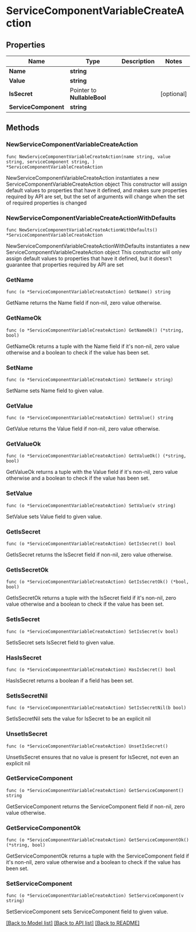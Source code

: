 # ServiceComponentVariableCreateAction

## Properties

Name | Type | Description | Notes
------------ | ------------- | ------------- | -------------
**Name** | **string** |  | 
**Value** | **string** |  | 
**IsSecret** | Pointer to **NullableBool** |  | [optional] 
**ServiceComponent** | **string** |  | 

## Methods

### NewServiceComponentVariableCreateAction

`func NewServiceComponentVariableCreateAction(name string, value string, serviceComponent string, ) *ServiceComponentVariableCreateAction`

NewServiceComponentVariableCreateAction instantiates a new ServiceComponentVariableCreateAction object
This constructor will assign default values to properties that have it defined,
and makes sure properties required by API are set, but the set of arguments
will change when the set of required properties is changed

### NewServiceComponentVariableCreateActionWithDefaults

`func NewServiceComponentVariableCreateActionWithDefaults() *ServiceComponentVariableCreateAction`

NewServiceComponentVariableCreateActionWithDefaults instantiates a new ServiceComponentVariableCreateAction object
This constructor will only assign default values to properties that have it defined,
but it doesn't guarantee that properties required by API are set

### GetName

`func (o *ServiceComponentVariableCreateAction) GetName() string`

GetName returns the Name field if non-nil, zero value otherwise.

### GetNameOk

`func (o *ServiceComponentVariableCreateAction) GetNameOk() (*string, bool)`

GetNameOk returns a tuple with the Name field if it's non-nil, zero value otherwise
and a boolean to check if the value has been set.

### SetName

`func (o *ServiceComponentVariableCreateAction) SetName(v string)`

SetName sets Name field to given value.


### GetValue

`func (o *ServiceComponentVariableCreateAction) GetValue() string`

GetValue returns the Value field if non-nil, zero value otherwise.

### GetValueOk

`func (o *ServiceComponentVariableCreateAction) GetValueOk() (*string, bool)`

GetValueOk returns a tuple with the Value field if it's non-nil, zero value otherwise
and a boolean to check if the value has been set.

### SetValue

`func (o *ServiceComponentVariableCreateAction) SetValue(v string)`

SetValue sets Value field to given value.


### GetIsSecret

`func (o *ServiceComponentVariableCreateAction) GetIsSecret() bool`

GetIsSecret returns the IsSecret field if non-nil, zero value otherwise.

### GetIsSecretOk

`func (o *ServiceComponentVariableCreateAction) GetIsSecretOk() (*bool, bool)`

GetIsSecretOk returns a tuple with the IsSecret field if it's non-nil, zero value otherwise
and a boolean to check if the value has been set.

### SetIsSecret

`func (o *ServiceComponentVariableCreateAction) SetIsSecret(v bool)`

SetIsSecret sets IsSecret field to given value.

### HasIsSecret

`func (o *ServiceComponentVariableCreateAction) HasIsSecret() bool`

HasIsSecret returns a boolean if a field has been set.

### SetIsSecretNil

`func (o *ServiceComponentVariableCreateAction) SetIsSecretNil(b bool)`

 SetIsSecretNil sets the value for IsSecret to be an explicit nil

### UnsetIsSecret
`func (o *ServiceComponentVariableCreateAction) UnsetIsSecret()`

UnsetIsSecret ensures that no value is present for IsSecret, not even an explicit nil
### GetServiceComponent

`func (o *ServiceComponentVariableCreateAction) GetServiceComponent() string`

GetServiceComponent returns the ServiceComponent field if non-nil, zero value otherwise.

### GetServiceComponentOk

`func (o *ServiceComponentVariableCreateAction) GetServiceComponentOk() (*string, bool)`

GetServiceComponentOk returns a tuple with the ServiceComponent field if it's non-nil, zero value otherwise
and a boolean to check if the value has been set.

### SetServiceComponent

`func (o *ServiceComponentVariableCreateAction) SetServiceComponent(v string)`

SetServiceComponent sets ServiceComponent field to given value.



[[Back to Model list]](../README.md#documentation-for-models) [[Back to API list]](../README.md#documentation-for-api-endpoints) [[Back to README]](../README.md)


